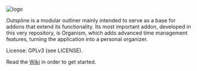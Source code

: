 ![logo](https://www.github.com/kynikos/outspline/wiki/logo.png)

Outspline is a modular outliner mainly intended to serve as a base for addons
that extend its functionality. Its most important addon, developed in this very
repository, is Organism, which adds advanced time management features, turning
the application into a personal organizer.

License: GPLv3 (see LICENSE).

Read the [Wiki](https://www.github.com/kynikos/outspline/wiki) in order to get
started.
